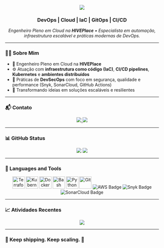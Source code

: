 <!-- Banner principal estilizado com emojis (sem quebrar o renderizador) -->
<p align="center">
  <img src="https://capsule-render.vercel.app/api?type=waving&color=7B42BC&height=180&section=header&text=🚀%20MARK%20DAVIS%20JÚNIOR%20🛠️&fontSize=35&fontColor=ffffff&animation=fadeIn" />
</p>

<h3 align="center">DevOps | Cloud | IaC | GitOps | CI/CD</h3>

<p align="center">
  <em>Engenheiro Pleno em Cloud na <strong>HIVEPlace</strong> • Especialista em automação, infraestrutura escalável e práticas modernas de DevOps.</em>
</p>

---

### 👨‍💻 Sobre Mim

- 🧠 Engenheiro Pleno em Cloud na **HIVEPlace**
- ⚙️ Atuação com **infraestrutura como código (IaC)**, **CI/CD pipelines**, **Kubernetes** e **ambientes distribuídos**
- 🔐 Práticas de **DevSecOps** com foco em segurança, qualidade e performance (Snyk, SonarCloud, GitHub Actions)
- 🚀 Transformando ideias em soluções escaláveis e resilientes

---

### 📬 Contato

<p align="center">
  <a href="https://linkedin.com/in/mark-davis-junior" target="_blank">
    <img src="https://img.shields.io/badge/LinkedIn-0A66C2?style=for-the-badge&logo=linkedin&logoColor=white" />
  </a>
  <a href="mailto:markdavisjr01@gmail.com" target="_blank">
    <img src="https://img.shields.io/badge/Gmail-D14836?style=for-the-badge&logo=gmail&logoColor=white" />
  </a>
</p>

---

### 📊 GitHub Status

<p align="center">
  <img src="https://github-readme-stats.vercel.app/api?username=markdavishive&show_icons=true&theme=tokyonight&hide_border=true&count_private=true" />
  <img src="https://github-profile-summary-cards.vercel.app/api/cards/profile-details?username=markdavishive&theme=tokyonight" />
</p>

---

### 🧰 Languages and Tools

<p align="center">
  <img src="https://cdn.jsdelivr.net/gh/devicons/devicon/icons/terraform/terraform-original.svg" height="40" alt="Terraform" />
  <img src="https://cdn.jsdelivr.net/gh/devicons/devicon/icons/kubernetes/kubernetes-plain.svg" height="40" alt="Kubernetes" />
  <img src="https://cdn.jsdelivr.net/gh/devicons/devicon/icons/docker/docker-original.svg" height="40" alt="Docker" />
  <img src="https://cdn.jsdelivr.net/gh/devicons/devicon/icons/bash/bash-original.svg" height="40" alt="Bash" />
  <img src="https://cdn.jsdelivr.net/gh/devicons/devicon/icons/python/python-original.svg" height="40" alt="Python" />
  <img src="https://cdn.jsdelivr.net/gh/devicons/devicon/icons/git/git-original.svg" height="40" alt="Git" />
  <img src="https://img.shields.io/badge/AWS-232F3E?style=for-the-badge&logo=amazonaws&logoColor=white" alt="AWS Badge" />
  <img src="https://img.shields.io/badge/Snyk-4C0A7B?style=for-the-badge&logo=snyk&logoColor=white" alt="Snyk Badge" />
  <img src="https://img.shields.io/badge/SonarCloud-F3702A?style=for-the-badge&logo=sonarcloud&logoColor=white" alt="SonarCloud Badge" />
</p>

---

### 📈 Atividades Recentes

<p align="center">
  <img src="https://github-readme-activity-graph.vercel.app/graph?username=markdavishive&theme=tokyo-night&hide_border=true&area=true" />
</p>

---

### 🧠 Keep shipping. Keep scaling. 🚀
